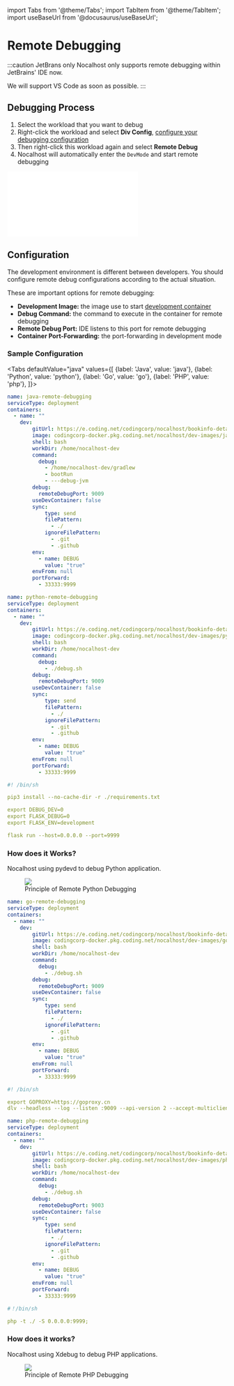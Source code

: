import Tabs from '@theme/Tabs';
import TabItem from '@theme/TabItem';
import useBaseUrl from '@docusaurus/useBaseUrl';

# Remote Debugging

:::caution JetBrans only
Nocalhost only supports remote debugging within JetBrains' IDE now.

We will support VS Code as soon as possible.
:::

## Debugging Process

1. Select the workload that you want to debug
2. Right-click the workload and select **Div Config**, [configure your debugging configuration](#configuration)
3. Then right-click this workload again and select **Remote Debug**
4. Nocalhost will automatically enter the `DevMode` and start remote debugging

<iframe src="//player.bilibili.com/player.html?aid=207555689&bvid=BV1Vh411q7Yh&cid=394592915&page=1" scrolling="no" border="0" frameBorder="no" frameSpacing="0" allowFullScreen="true"> </iframe>

## Configuration

The development environment is different between developers. You should configure remote debug configurations according to the actual situation.

These are important options for remote debugging:

- **Development Image:** the image use to start [development container](../../config/config-dev-devcontainer)
- **Debug Command:** the command to execute in the container for remote debugging
- **Remote Debug Port:** IDE listens to this port for remote debugging
- **Container Port-Forwarding:** the port-forwarding in development mode

### Sample Configuration

<Tabs
  defaultValue="java"
  values={[
    {label: 'Java', value: 'java'},
    {label: 'Python', value: 'python'},
    {label: 'Go', value: 'go'},
    {label: 'PHP', value: 'php'},
  ]}>
<TabItem value="java">

```yaml {10,15,29} title="Nocalhost Configs"
name: java-remote-debugging
serviceType: deployment
containers:
  - name: ""
    dev:
        gitUrl: https://e.coding.net/codingcorp/nocalhost/bookinfo-details.git
        image: codingcorp-docker.pkg.coding.net/nocalhost/dev-images/java:latest
        shell: bash
        workDir: /home/nocalhost-dev
        command:
          debug:
            - /home/nocalhost-dev/gradlew
            - bootRun
            - ---debug-jvm
        debug:
          remoteDebugPort: 9009
        useDevContainer: false
        sync:
            type: send
            filePattern:
              - ./
            ignoreFilePattern:
              - .git
              - .github
        env:
          - name: DEBUG
            value: "true"
        envFrom: null
        portForward:
          - 33333:9999
```

</TabItem>
  
<TabItem value="python">

```yaml {10,13,27} title="Nocalhost Configs"
name: python-remote-debugging
serviceType: deployment
containers:
  - name: ""
    dev:
        gitUrl: https://e.coding.net/codingcorp/nocalhost/bookinfo-details.git
        image: codingcorp-docker.pkg.coding.net/nocalhost/dev-images/python:latest
        shell: bash
        workDir: /home/nocalhost-dev
        command:
          debug:
            - ./debug.sh
        debug:
          remoteDebugPort: 9009
        useDevContainer: false
        sync:
            type: send
            filePattern:
              - ./
            ignoreFilePattern:
              - .git
              - .github
        env:
          - name: DEBUG
            value: "true"
        envFrom: null
        portForward:
          - 33333:9999
```

```yaml title="debug.sh"
#! /bin/sh

pip3 install --no-cache-dir -r ./requirements.txt

export DEBUG_DEV=0
export FLASK_DEBUG=0
export FLASK_ENV=development

flask run --host=0.0.0.0 --port=9999
```

### How does it Works?

Nocalhost using pydevd to debug Python application.

<figure className="img-frame">
  <img className="gif-img" src={useBaseUrl('/img/debug/python-debug.jpg')} />
  <figcaption>Principle of Remote Python Debugging</figcaption>
</figure>

</TabItem>
  
<TabItem value="go">

```yaml {10,13,27} title="Nocalhost Configs"
name: go-remote-debugging
serviceType: deployment
containers:
  - name: ""
    dev:
        gitUrl: https://e.coding.net/codingcorp/nocalhost/bookinfo-details.git
        image: codingcorp-docker.pkg.coding.net/nocalhost/dev-images/golang:latest
        shell: bash
        workDir: /home/nocalhost-dev
        command:
          debug:
            - ./debug.sh
        debug:
          remoteDebugPort: 9009
        useDevContainer: false
        sync:
            type: send
            filePattern:
              - ./
            ignoreFilePattern:
              - .git
              - .github
        env:
          - name: DEBUG
            value: "true"
        envFrom: null
        portForward:
          - 33333:9999
```

```yaml title="debug.sh"
#! /bin/sh

export GOPROXY=https://goproxy.cn
dlv --headless --log --listen :9009 --api-version 2 --accept-multiclient debug app.go

```

</TabItem>
  
<TabItem value="php">

```yaml {10,13,27} title="Nocalhost Configs"
name: php-remote-debugging
serviceType: deployment
containers:
  - name: ""
    dev:
        gitUrl: https://e.coding.net/codingcorp/nocalhost/bookinfo-details.git
        image: codingcorp-docker.pkg.coding.net/nocalhost/dev-images/php:zsh
        shell: bash
        workDir: /home/nocalhost-dev
        command:
          debug:
            - ./debug.sh
        debug:
          remoteDebugPort: 9003
        useDevContainer: false
        sync:
            type: send
            filePattern:
              - ./
            ignoreFilePattern:
              - .git
              - .github
        env:
          - name: DEBUG
            value: "true"
        envFrom: null
        portForward:
          - 33333:9999
```

```yaml title="debug.sh"
#！/bin/sh

php -t ./ -S 0.0.0.0:9999;
```

### How does it works?

Nocalhost using Xdebug to debug PHP applications.

<figure className="img-frame">
  <img className="gif-img" src={useBaseUrl('/img/debug/php-debug.jpg')} />
  <figcaption>Principle of Remote PHP Debugging</figcaption>
</figure>

</TabItem>
</Tabs>